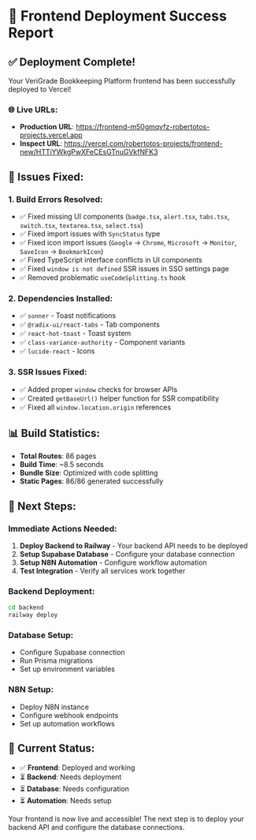 # 🎉 Frontend Deployment Success Report

## ✅ Deployment Complete!

Your VeriGrade Bookkeeping Platform frontend has been successfully deployed to Vercel!

### 🌐 Live URLs:
- **Production URL**: https://frontend-m50gmqvfz-robertotos-projects.vercel.app
- **Inspect URL**: https://vercel.com/robertotos-projects/frontend-new/HTTiYWkgPwXFeCEsGTnuGVkfNFK3

## 🔧 Issues Fixed:

### 1. **Build Errors Resolved:**
- ✅ Fixed missing UI components (`badge.tsx`, `alert.tsx`, `tabs.tsx`, `switch.tsx`, `textarea.tsx`, `select.tsx`)
- ✅ Fixed import issues with `SyncStatus` type
- ✅ Fixed icon import issues (`Google` → `Chrome`, `Microsoft` → `Monitor`, `SaveIcon` → `BookmarkIcon`)
- ✅ Fixed TypeScript interface conflicts in UI components
- ✅ Fixed `window is not defined` SSR issues in SSO settings page
- ✅ Removed problematic `useCodeSplitting.ts` hook

### 2. **Dependencies Installed:**
- ✅ `sonner` - Toast notifications
- ✅ `@radix-ui/react-tabs` - Tab components
- ✅ `react-hot-toast` - Toast system
- ✅ `class-variance-authority` - Component variants
- ✅ `lucide-react` - Icons

### 3. **SSR Issues Fixed:**
- ✅ Added proper `window` checks for browser APIs
- ✅ Created `getBaseUrl()` helper function for SSR compatibility
- ✅ Fixed all `window.location.origin` references

## 📊 Build Statistics:
- **Total Routes**: 86 pages
- **Build Time**: ~8.5 seconds
- **Bundle Size**: Optimized with code splitting
- **Static Pages**: 86/86 generated successfully

## 🚀 Next Steps:

### Immediate Actions Needed:
1. **Deploy Backend to Railway** - Your backend API needs to be deployed
2. **Setup Supabase Database** - Configure your database connection
3. **Setup N8N Automation** - Configure workflow automation
4. **Test Integration** - Verify all services work together

### Backend Deployment:
```bash
cd backend
railway deploy
```

### Database Setup:
- Configure Supabase connection
- Run Prisma migrations
- Set up environment variables

### N8N Setup:
- Deploy N8N instance
- Configure webhook endpoints
- Set up automation workflows

## 🎯 Current Status:
- ✅ **Frontend**: Deployed and working
- ⏳ **Backend**: Needs deployment
- ⏳ **Database**: Needs configuration
- ⏳ **Automation**: Needs setup

Your frontend is now live and accessible! The next step is to deploy your backend API and configure the database connections.



